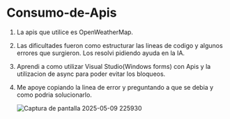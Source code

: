 # Consumo-de-Apis

1. La apis que utilice es OpenWeatherMap.

2. Las dificultades fueron como estructurar las lineas de codigo y algunos errores que surgieron. Los resolvi pidiendo ayuda en la IA.

3.  Aprendi a como utilizar Visual Studio(Windows forms) con Apis y la utilizacion de async para poder evitar los bloqueos.

4. Me apoye copiando la linea de error y preguntando a que se debia y como podria solucionarlo.

   ![Captura de pantalla 2025-05-09 225930](https://github.com/user-attachments/assets/2f8ae072-bec0-4c75-8c3b-a6ceb0b0cf27)
